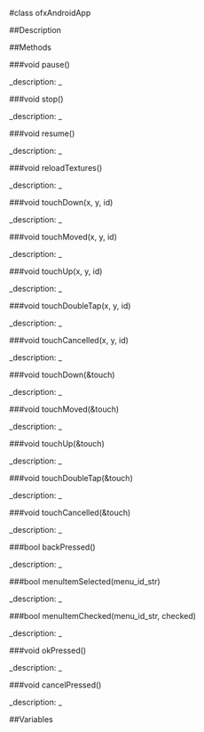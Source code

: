 #class ofxAndroidApp


##Description





##Methods



###void pause()

<!--

_syntax: pause()_

_name: pause_

_returns: void_

_returns_description: _

_parameters: _

_access: public_

_version_started: 007_

_version_deprecated: _

_summary: _

_constant: False_

_static: no_

_visible: True_

_advanced: False_



-->

_description: _







###void stop()

<!--

_syntax: stop()_

_name: stop_

_returns: void_

_returns_description: _

_parameters: _

_access: public_

_version_started: 007_

_version_deprecated: _

_summary: _

_constant: False_

_static: no_

_visible: True_

_advanced: False_



-->

_description: _







###void resume()

<!--

_syntax: resume()_

_name: resume_

_returns: void_

_returns_description: _

_parameters: _

_access: public_

_version_started: 007_

_version_deprecated: _

_summary: _

_constant: False_

_static: no_

_visible: True_

_advanced: False_



-->

_description: _







###void reloadTextures()

<!--

_syntax: reloadTextures()_

_name: reloadTextures_

_returns: void_

_returns_description: _

_parameters: _

_access: public_

_version_started: 007_

_version_deprecated: _

_summary: _

_constant: False_

_static: no_

_visible: True_

_advanced: False_



-->

_description: _







###void touchDown(x, y, id)

<!--

_syntax: touchDown(x, y, id)_

_name: touchDown_

_returns: void_

_returns_description: _

_parameters: int x, int y, int id_

_access: public_

_version_started: 007_

_version_deprecated: _

_summary: _

_constant: False_

_static: no_

_visible: True_

_advanced: False_



-->

_description: _







###void touchMoved(x, y, id)

<!--

_syntax: touchMoved(x, y, id)_

_name: touchMoved_

_returns: void_

_returns_description: _

_parameters: int x, int y, int id_

_access: public_

_version_started: 007_

_version_deprecated: _

_summary: _

_constant: False_

_static: no_

_visible: True_

_advanced: False_



-->

_description: _







###void touchUp(x, y, id)

<!--

_syntax: touchUp(x, y, id)_

_name: touchUp_

_returns: void_

_returns_description: _

_parameters: int x, int y, int id_

_access: public_

_version_started: 007_

_version_deprecated: _

_summary: _

_constant: False_

_static: no_

_visible: True_

_advanced: False_



-->

_description: _







###void touchDoubleTap(x, y, id)

<!--

_syntax: touchDoubleTap(x, y, id)_

_name: touchDoubleTap_

_returns: void_

_returns_description: _

_parameters: int x, int y, int id_

_access: public_

_version_started: 007_

_version_deprecated: _

_summary: _

_constant: False_

_static: no_

_visible: True_

_advanced: False_



-->

_description: _







###void touchCancelled(x, y, id)

<!--

_syntax: touchCancelled(x, y, id)_

_name: touchCancelled_

_returns: void_

_returns_description: _

_parameters: int x, int y, int id_

_access: public_

_version_started: 007_

_version_deprecated: _

_summary: _

_constant: False_

_static: no_

_visible: True_

_advanced: False_



-->

_description: _







###void touchDown(&touch)

<!--

_syntax: touchDown(&touch)_

_name: touchDown_

_returns: void_

_returns_description: _

_parameters: ofTouchEventArgs &touch_

_access: public_

_version_started: 007_

_version_deprecated: _

_summary: _

_constant: False_

_static: no_

_visible: True_

_advanced: False_



-->

_description: _







###void touchMoved(&touch)

<!--

_syntax: touchMoved(&touch)_

_name: touchMoved_

_returns: void_

_returns_description: _

_parameters: ofTouchEventArgs &touch_

_access: public_

_version_started: 007_

_version_deprecated: _

_summary: _

_constant: False_

_static: no_

_visible: True_

_advanced: False_



-->

_description: _







###void touchUp(&touch)

<!--

_syntax: touchUp(&touch)_

_name: touchUp_

_returns: void_

_returns_description: _

_parameters: ofTouchEventArgs &touch_

_access: public_

_version_started: 007_

_version_deprecated: _

_summary: _

_constant: False_

_static: no_

_visible: True_

_advanced: False_



-->

_description: _







###void touchDoubleTap(&touch)

<!--

_syntax: touchDoubleTap(&touch)_

_name: touchDoubleTap_

_returns: void_

_returns_description: _

_parameters: ofTouchEventArgs &touch_

_access: public_

_version_started: 007_

_version_deprecated: _

_summary: _

_constant: False_

_static: no_

_visible: True_

_advanced: False_



-->

_description: _







###void touchCancelled(&touch)

<!--

_syntax: touchCancelled(&touch)_

_name: touchCancelled_

_returns: void_

_returns_description: _

_parameters: ofTouchEventArgs &touch_

_access: public_

_version_started: 007_

_version_deprecated: _

_summary: _

_constant: False_

_static: no_

_visible: True_

_advanced: False_



-->

_description: _







###bool backPressed()

<!--

_syntax: backPressed()_

_name: backPressed_

_returns: bool_

_returns_description: _

_parameters: _

_access: public_

_version_started: 007_

_version_deprecated: _

_summary: _

_constant: False_

_static: no_

_visible: True_

_advanced: False_



-->

_description: _







###bool menuItemSelected(menu_id_str)

<!--

_syntax: menuItemSelected(menu_id_str)_

_name: menuItemSelected_

_returns: bool_

_returns_description: _

_parameters: string menu_id_str_

_access: public_

_version_started: 007_

_version_deprecated: _

_summary: _

_constant: False_

_static: no_

_visible: True_

_advanced: False_



-->

_description: _







###bool menuItemChecked(menu_id_str, checked)

<!--

_syntax: menuItemChecked(menu_id_str, checked)_

_name: menuItemChecked_

_returns: bool_

_returns_description: _

_parameters: string menu_id_str, bool checked_

_access: public_

_version_started: 007_

_version_deprecated: _

_summary: _

_constant: False_

_static: no_

_visible: True_

_advanced: False_



-->

_description: _







###void okPressed()

<!--

_syntax: okPressed()_

_name: okPressed_

_returns: void_

_returns_description: _

_parameters: _

_access: public_

_version_started: 007_

_version_deprecated: _

_summary: _

_constant: False_

_static: no_

_visible: True_

_advanced: False_



-->

_description: _







###void cancelPressed()

<!--

_syntax: cancelPressed()_

_name: cancelPressed_

_returns: void_

_returns_description: _

_parameters: _

_access: public_

_version_started: 007_

_version_deprecated: _

_summary: _

_constant: False_

_static: no_

_visible: True_

_advanced: False_



-->

_description: _







##Variables



